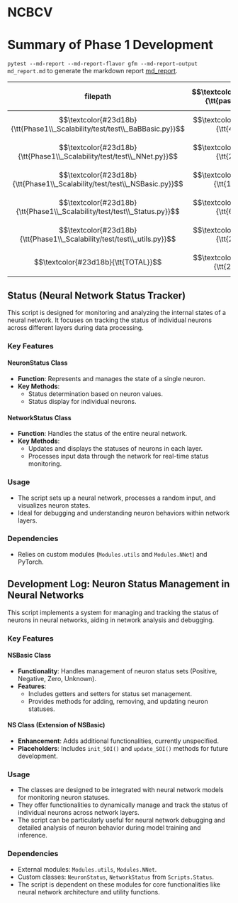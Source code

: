 # NCBCV


# Summary of Phase 1 Development
`pytest --md-report --md-report-flavor gfm --md-report-output md_report.md` to generate the markdown report [md_report](md_report.md). 

|                 filepath                 | $$\textcolor{#23d18b}{\tt{passed}}$$ | SUBTOTAL |
| ---------------------------------------- | --------------------------------: | -------: |
| $$\textcolor{#23d18b}{\tt{Phase1\\_Scalability/test/test\\_BaBBasic.py}}$$ |   $$\textcolor{#23d18b}{\tt{4}}$$ | $$\textcolor{#23d18b}{\tt{4}}$$ |
| $$\textcolor{#23d18b}{\tt{Phase1\\_Scalability/test/test\\_NNet.py}}$$ |   $$\textcolor{#23d18b}{\tt{2}}$$ | $$\textcolor{#23d18b}{\tt{2}}$$ |
| $$\textcolor{#23d18b}{\tt{Phase1\\_Scalability/test/test\\_NSBasic.py}}$$ |  $$\textcolor{#23d18b}{\tt{15}}$$ | $$\textcolor{#23d18b}{\tt{15}}$$ |
| $$\textcolor{#23d18b}{\tt{Phase1\\_Scalability/test/test\\_Status.py}}$$ |   $$\textcolor{#23d18b}{\tt{6}}$$ | $$\textcolor{#23d18b}{\tt{6}}$$ |
| $$\textcolor{#23d18b}{\tt{Phase1\\_Scalability/test/test\\_utils.py}}$$ |   $$\textcolor{#23d18b}{\tt{2}}$$ | $$\textcolor{#23d18b}{\tt{2}}$$ |
| $$\textcolor{#23d18b}{\tt{TOTAL}}$$      |  $$\textcolor{#23d18b}{\tt{29}}$$ | $$\textcolor{#23d18b}{\tt{29}}$$ |

## Status (Neural Network Status Tracker)

This script is designed for monitoring and analyzing the internal states of a neural network. It focuses on tracking the status of individual neurons across different layers during data processing.

### Key Features

#### NeuronStatus Class
- **Function**: Represents and manages the state of a single neuron.
- **Key Methods**:
  - Status determination based on neuron values.
  - Status display for individual neurons.

#### NetworkStatus Class
- **Function**: Handles the status of the entire neural network.
- **Key Methods**:
  - Updates and displays the statuses of neurons in each layer.
  - Processes input data through the network for real-time status monitoring.

### Usage
- The script sets up a neural network, processes a random input, and visualizes neuron states.
- Ideal for debugging and understanding neuron behaviors within network layers.

### Dependencies
- Relies on custom modules (`Modules.utils` and `Modules.NNet`) and PyTorch.


## Development Log: Neuron Status Management in Neural Networks
This script implements a system for managing and tracking the status of neurons in neural networks, aiding in network analysis and debugging.

### Key Features

#### NSBasic Class
- **Functionality**: Handles management of neuron status sets (Positive, Negative, Zero, Unknown).
- **Features**: 
  - Includes getters and setters for status set management.
  - Provides methods for adding, removing, and updating neuron statuses.

#### NS Class (Extension of NSBasic)
- **Enhancement**: Adds additional functionalities, currently unspecified.
- **Placeholders**: Includes `init_SOI()` and `update_SOI()` methods for future development.

### Usage
- The classes are designed to be integrated with neural network models for monitoring neuron statuses.
- They offer functionalities to dynamically manage and track the status of individual neurons across network layers.
- The script can be particularly useful for neural network debugging and detailed analysis of neuron behavior during model training and inference.

### Dependencies
- External modules: `Modules.utils`, `Modules.NNet`.
- Custom classes: `NeuronStatus`, `NetworkStatus` from `Scripts.Status`.
- The script is dependent on these modules for core functionalities like neural network architecture and utility functions.
